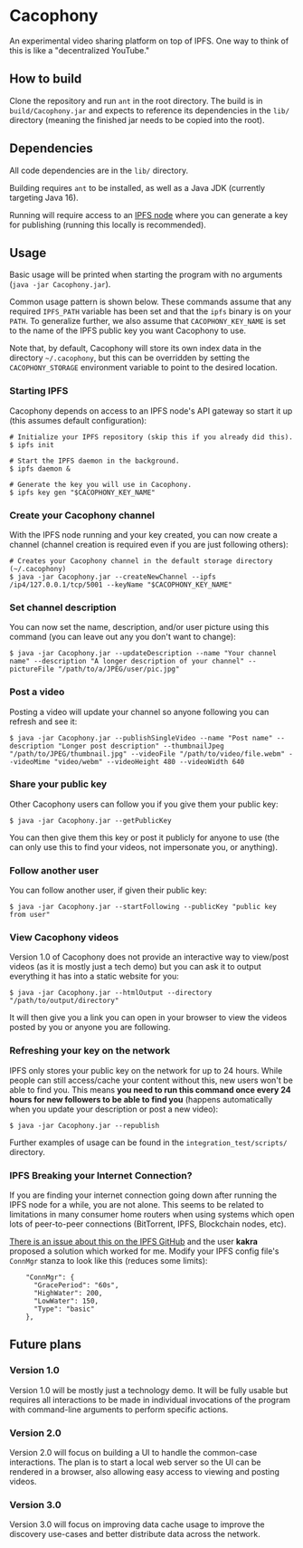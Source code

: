 # Cacophony

An experimental video sharing platform on top of IPFS.  One way to think of this is like a "decentralized YouTube."

## How to build

Clone the repository and run `ant` in the root directory.  The build is in `build/Cacophony.jar` and expects to reference its dependencies in the `lib/` directory (meaning the finished jar needs to be copied into the root).

## Dependencies

All code dependencies are in the `lib/` directory.

Building requires `ant` to be installed, as well as a Java JDK (currently targeting Java 16).

Running will require access to an [IPFS node](https://ipfs.io/) where you can generate a key for publishing (running this locally is recommended).

## Usage

Basic usage will be printed when starting the program with no arguments (`java -jar Cacophony.jar`).

Common usage pattern is shown below.  These commands assume that any required `IPFS_PATH` variable has been set and that the `ipfs` binary is on your `PATH`.  To generalize further, we also assume that `CACOPHONY_KEY_NAME` is set to the name of the IPFS public key you want Cacophony to use.

Note that, by default, Cacophony will store its own index data in the directory `~/.cacophony`, but this can be overridden by setting the `CACOPHONY_STORAGE` environment variable to point to the desired location.

### Starting IPFS

Cacophony depends on access to an IPFS node's API gateway so start it up (this assumes default configuration):

```
# Initialize your IPFS repository (skip this if you already did this).
$ ipfs init

# Start the IPFS daemon in the background.
$ ipfs daemon &

# Generate the key you will use in Cacophony.
$ ipfs key gen "$CACOPHONY_KEY_NAME"
```

### Create your Cacophony channel

With the IPFS node running and your key created, you can now create a channel (channel creation is required even if you are just following others):

```
# Creates your Cacophony channel in the default storage directory (~/.cacophony)
$ java -jar Cacophony.jar --createNewChannel --ipfs /ip4/127.0.0.1/tcp/5001 --keyName "$CACOPHONY_KEY_NAME"
```

### Set channel description

You can now set the name, description, and/or user picture using this command (you can leave out any you don't want to change):

```
$ java -jar Cacophony.jar --updateDescription --name "Your channel name" --description "A longer description of your channel" --pictureFile "/path/to/a/JPEG/user/pic.jpg"
```

### Post a video

Posting a video will update your channel so anyone following you can refresh and see it:

```
$ java -jar Cacophony.jar --publishSingleVideo --name "Post name" --description "Longer post description" --thumbnailJpeg "/path/to/JPEG/thumbnail.jpg" --videoFile "/path/to/video/file.webm" --videoMime "video/webm" --videoHeight 480 --videoWidth 640
```

### Share your public key

Other Cacophony users can follow you if you give them your public key:

```
$ java -jar Cacophony.jar --getPublicKey
```

You can then give them this key or post it publicly for anyone to use (the can only use this to find your videos, not impersonate you, or anything).

### Follow another user

You can follow another user, if given their public key:

```
$ java -jar Cacophony.jar --startFollowing --publicKey "public key from user"
```

### View Cacophony videos

Version 1.0 of Cacophony does not provide an interactive way to view/post videos (as it is mostly just a tech demo) but you can ask it to output everything it has into a static website for you:

```
$ java -jar Cacophony.jar --htmlOutput --directory "/path/to/output/directory"
```

It will then give you a link you can open in your browser to view the videos posted by you or anyone you are following.

### Refreshing your key on the network

IPFS only stores your public key on the network for up to 24 hours.  While people can still access/cache your content without this, new users won't be able to find you.  This means **you need to run this command once every 24 hours for new followers to be able to find you** (happens automatically when you update your description or post a new video):

```
$ java -jar Cacophony.jar --republish
```

Further examples of usage can be found in the `integration_test/scripts/` directory.

### IPFS Breaking your Internet Connection?

If you are finding your internet connection going down after running the IPFS node for a while, you are not alone.  This seems to be related to limitations in many consumer home routers when using systems which open lots of peer-to-peer connections (BitTorrent, IPFS, Blockchain nodes, etc).

[There is an issue about this on the IPFS GitHub](https://github.com/ipfs/go-ipfs/issues/3320) and the user **kakra** proposed a solution which worked for me.  Modify your IPFS config file's `ConnMgr` stanza to look like this (reduces some limits):

```
    "ConnMgr": {
      "GracePeriod": "60s",
      "HighWater": 200,
      "LowWater": 150,
      "Type": "basic"
    },
```

## Future plans

### Version 1.0

Version 1.0 will be mostly just a technology demo.  It will be fully usable but requires all interactions to be made in individual invocations of the program with command-line arguments to perform specific actions.

### Version 2.0

Version 2.0 will focus on building a UI to handle the common-case interactions.  The plan is to start a local web server so the UI can be rendered in a browser, also allowing easy access to viewing and posting videos.

### Version 3.0

Version 3.0 will focus on improving data cache usage to improve the discovery use-cases and better distribute data across the network.

